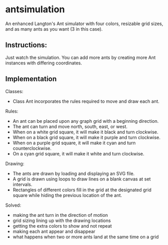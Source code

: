 # antsimulation
An enhanced Langton's Ant simulator with four colors, resizable grid sizes, and as many ants as you want (3 in this case).

## Instructions:
Just watch the simulation. You can add more ants by creating more Ant instances with differing coordinates.

## Implementation
Classes:
- Class Ant incorporates the rules required to move and draw each ant.

Rules:
- An ant can be placed upon any graph grid with a beginning direction.
- The ant can turn and move north, south, east, or west.
- When on a white grid square, it will make it black and turn clockwise.
- When on a black grid square, it will make it purple and turn clockwise.
- When on a purple grid square, it will make it cyan and turn counterclockwise.
- On a cyan grid square, it will make it white and turn clockwise.

Drawing:
- The ants are drawn by loading and displaying an SVG file. 
- A grid is drawn using loops to draw lines on a blank canvas at set intervals.
- Rectangles of different colors fill in the grid at the designated grid square while hiding the previous location of the ant.

Solved:
- making the ant turn in the direction of motion
- grid sizing lining up with the drawing locations
- getting the extra colors to show and not repeat
- making each ant appear and disappear
- what happens when two or more ants land at the same time on a grid
